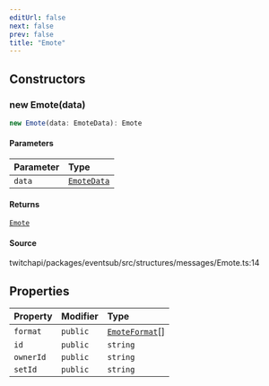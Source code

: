 ```yaml
---
editUrl: false
next: false
prev: false
title: "Emote"
---
```


## Constructors

### new Emote(data)

```ts
new Emote(data: EmoteData): Emote
```

#### Parameters

| Parameter | Type |
| :------ | :------ |
| `data` | [`EmoteData`](../interfaces/EmoteData.md) |

#### Returns

[`Emote`](Emote.md)

#### Source

twitchapi/packages/eventsub/src/structures/messages/Emote.ts:14

## Properties

| Property | Modifier | Type |
| :------ | :------ | :------ |
| `format` | `public` | [`EmoteFormat`](../type-aliases/EmoteFormat.md)[] |
| `id` | `public` | `string` |
| `ownerId` | `public` | `string` |
| `setId` | `public` | `string` |
